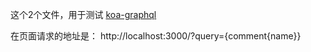 这个2个文件，用于测试 [koa-graphql](https://github.com/chentsulin/koa-graphql)

在页面请求的地址是： http://localhost:3000/?query={comment{name}}